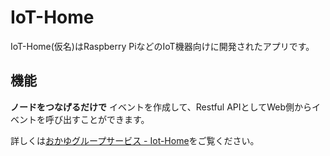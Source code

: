 # IoT-Home

IoT-Home(仮名)はRaspberry PiなどのIoT機器向けに開発されたアプリです。

## 機能
**ノードをつなげるだけで** イベントを作成して、Restful APIとしてWeb側からイベントを呼び出すことができます。

詳しくは[おかゆグループサービス - Iot-Home](https://services.okayugroup.com/iothome)をご覧ください。
 
